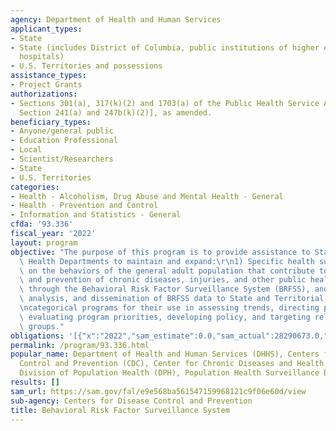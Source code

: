 ```yaml
---
agency: Department of Health and Human Services
applicant_types:
- State
- State (includes District of Columbia, public institutions of higher education and
  hospitals)
- U.S. Territories and possessions
assistance_types:
- Project Grants
authorizations:
- Sections 301(a), 317(k)(2) and 1703(a) of the Public Health Service Act, [42 U.S.C.
  Section 241(a) and 247b(k)(2)], as amended.
beneficiary_types:
- Anyone/general public
- Education Professional
- Local
- Scientist/Researchers
- State
- U.S. Territories
categories:
- Health - Alcoholism, Drug Abuse and Mental Health - General
- Health - Prevention and Control
- Information and Statistics - General
cfda: '93.336'
fiscal_year: '2022'
layout: program
objective: "The purpose of this program is to provide assistance to State and Territorial\
  \ Health Departments to maintain and expand:\r\n1) Specific health surveillance\
  \ on the behaviors of the general adult population that contribute to the occurrences\
  \ and prevention of chronic diseases, injuries, and other public health threats\
  \ through the Behavioral Risk Factor Surveillance System (BRFSS), and\r\n2) Collection,\
  \ analysis, and dissemination of BRFSS data to State and Territorial Health Department\r\
  \ncategorical programs for their use in assessing trends, directing program planning,\
  \ evaluating program priorities, developing policy, and targeting relevant population\
  \ groups."
obligations: '[{"x":"2022","sam_estimate":0.0,"sam_actual":28290673.0,"usa_spending_actual":26196381.51},{"x":"2023","sam_estimate":29393694.0,"sam_actual":0.0,"usa_spending_actual":26951009.02},{"x":"2024","sam_estimate":29393694.0,"sam_actual":0.0,"usa_spending_actual":0.0}]'
permalink: /program/93.336.html
popular_name: Department of Health and Human Services (DHHS), Centers for Disease
  Control and Prevention (CDC), Center for Chronic Diseases and Health Promotion,
  Division of Population Health (DPH), Population Health Surveillance Branch (PHSB).
results: []
sam_url: https://sam.gov/fal/e9e568ba561547159968121c9f06e60d/view
sub-agency: Centers for Disease Control and Prevention
title: Behavioral Risk Factor Surveillance System
---
```

